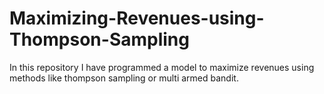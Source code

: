 # Maximizing-Revenues-using-Thompson-Sampling
 In this repository I have programmed a model to maximize revenues using methods like thompson sampling or multi armed bandit.
